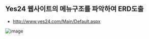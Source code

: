 
## Yes24 웹사이트의 메뉴구조를 파악하여 ERD도출
- http://www.yes24.com/Main/Default.aspx


![image](https://user-images.githubusercontent.com/61787171/234772988-682af125-74a2-4c5a-9768-d68881f54b79.png)


